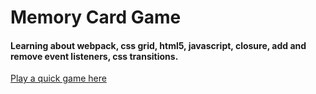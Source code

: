 # Memory Card Game
#### Learning about webpack, css grid, html5, javascript, closure, add and remove event listeners, css transitions.

[Play a quick game here](https://match-memory-card.herokuapp.com/)
